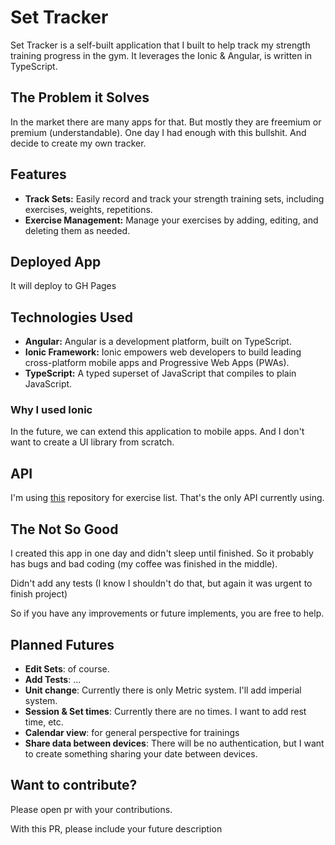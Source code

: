 # Set Tracker

Set Tracker is a self-built application that I built to help track my strength training progress in the gym. It leverages the Ionic & Angular, is written in TypeScript.

## The Problem it Solves

In the market there are many apps for that. But mostly they are freemium or premium (understandable). One day I had enough with this bullshit. And decide to create my own tracker.

## Features

- **Track Sets:** Easily record and track your strength training sets, including exercises, weights, repetitions.
- **Exercise Management:** Manage your exercises by adding, editing, and deleting them as needed.

## Deployed App

It will deploy to GH Pages

## Technologies Used

- **Angular:** Angular is a development platform, built on TypeScript.
- **Ionic Framework:** Ionic empowers web developers to build leading cross-platform mobile apps and Progressive Web Apps (PWAs).
- **TypeScript:** A typed superset of JavaScript that compiles to plain JavaScript.

### Why I used Ionic

In the future, we can extend this application to mobile apps. And I don't want to create a UI library from scratch.

## API

I'm using [this](https://github.com/yuhonas/free-exercise-db) repository for exercise list. That's the only API currently using.

## The Not So Good

I created this app in one day and didn't sleep until finished. So it probably has bugs and bad coding (my coffee was finished in the middle).

Didn't add any tests (I know I shouldn't do that, but again it was urgent to finish project)

So if you have any improvements or future implements, you are free to help.

## Planned Futures

- **Edit Sets**: of course.
- **Add Tests**: ...
- **Unit change**: Currently there is only Metric system. I'll add imperial system.
- **Session & Set times**: Currently there are no times. I want to add rest time, etc.
- **Calendar view**: for general perspective for trainings
- **Share data between devices**: There will be no authentication, but I want to create something sharing your date between devices.

## Want to contribute?

Please open pr with your contributions.

With this PR, please include your future description
